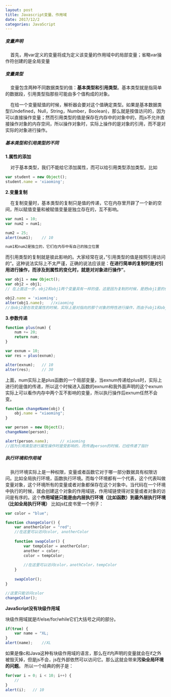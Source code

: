 ```yaml
---
layout: post
title: Javascript变量、作用域
date: 2017/12/2
categories: JavaScript
---
```



##### 变量声明


&#160;&#160;&#160;&#160;首先，用var定义的变量将成为定义该变量的作用域中的局部变量；省略var操作符创建的是全局变量

##### 变量类型

&#160;&#160;&#160;&#160;变量包含两种不同数据类型的值：**基本类型和引用类型**。基本类型就是指简单的数据段，引用类型指那些可能由多个值构成的对象。

&#160;&#160;&#160;&#160;在给一个变量赋值的时候，解析器会要对这个值确定类型。如果是基本数据类型(Undefined，Null，String，Number，Boolean)，那么就是按值访问的，因为可以直接操作变量；然而引用类型的值是保存在内存中的对象中的，而js不允许直接操作对象的内存空间，所以操作对象时，实际上操作的是对象的引用，而不是对实际的对象进行操作。


##### 基本类型和引用类型的不同

**1.属性的添加**

&#160;&#160;&#160;&#160;对于基本类型，我们不能给它添加属性，而可以给引用类型添加类型。比如

```js
var student = new Object();
student.name = 'xiaoming';
```

**2.变量复制**

&#160;&#160;&#160;&#160;在复制变量时，基本类型的复制只是值的传递，它在内存里开辟了一个新的空间，所以赋值变量和被赋值变量是独立存在的，互不影响。

```js
var num1 = 10;
var num2 = num1;

num2 = 25;
alert(num1);	// 10

num1和num2是独立的，它们在内存中有自己的独立位置

```

而引用类型的复制就是彼此影响的。大家经常在说，”引用类型的值是按照引用访问的“。这种说法实际上不太严谨，正确的说法应该是：**在进行简单的复制时是对引用进行操作，而涉及到属性的变化时，就是对对象进行操作”**。

```js
var obj1 = new Object();
var obj2 = obj1;
// 在上面这一步，obj2和obj1两个变量具有一样的值，这是因为复制的时候，是把obj1里的值赠送一份给内存中另一份变量obj2,但实际上它赠送的是一个指针，指向的是内存中一个对象。

obj2.name = 'xiaoming';
alter(obj1.name);	//xiaoming
//当obj2是在改变属性的时候，实际上是对指向的那个对象的特性进行操作，而由于obj1和obj2都是指向这个对象，所以obj1的值当然也会发生变化
```

**3.参数传递**

```js
function plus(num) {
    num += 20;
    return num;
}

var exnum = 10;
var res = plus(exnum);

alter(exnum);	// 10
alter(res);		// 30
```

上面，num实际上是plus函数的一个局部变量，当exnum传递给plus时，实际上进行的是值的传递，所以这个时候进入函数的exnum和我外面声明的这个exnum实际上可以看作内存中两个互不影响的变量，所以执行操作后exnum任然不会变。

```js
function changeName(obj) {
	obj.name = "xiaoming";
}

var person = new Object();
changeName(person);

alert(person.name);		// xiaoming
//因为引用类型进行属性操作时是受影响的，而传递person的时候，已经传递了指针
```

##### 执行环境和作用域

&#160;&#160;&#160;&#160;执行环境实际上是一种权限，变量或者函数它对于哪一部分数据具有权限访问。比如全局执行环境，函数执行环境。而每个环境都有一个代表，这个代表叫做变量对象，这个环境所有的变量或者对象都保存在这个对象中。当代码在一个环境中执行的时候，就会创建这个对象的作用域链，作用域链使得对变量或者对象的访问是有序的。这个**作用域链只能是由内层执行环境（比如函数）到最外层执行环境（比如全局执行环境）**
比如js红皮书里一个例子：

```js
var color = "blue";

function changeColor() {
	var anotherColor = "red";
    //在这里可以访问color, anotherColor
    
    function swapColor() {
    	var tempColor = anotherColor;
        another = color;
        color = tempColor;
        
        //在这里可以访问color，anothColor，tempColor
    }
    
    swapColor();
}

//这里只能访问color
changeColor();

```

**JavaScript没有块级作用域**

块级作用域就是if/else/for/while它们大括号之间的部分。

```js
if(true) {
	var name = "XL;
}
alert(name);	//XL
```

如果是像c和Java这种有块级作用域的语言，那么在if内声明的变量就会在if之外被毁灭掉，但是js不会，js在外部依然可以访问它。那么这就会带来**污染全局环境的问题**。
所以一个经典的例子是：

```js
for(var i = 0; i < 10; i++) {
	//
}
alert(i);	// 10
```